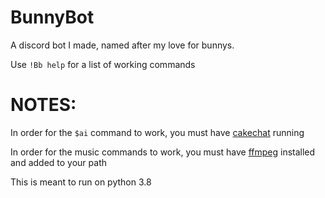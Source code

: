 # BunnyBot

A discord bot I made, named after my love for bunnys.

Use `!Bb help` for a list of working commands

# NOTES:

In order for the `$ai` command to work, you must have [cakechat](https://github.com/lukalabs/cakechat) running

In order for the music commands to work, you must have [ffmpeg](https://www.ffmpeg.org) installed and added to your path

This is meant to run on python 3.8
